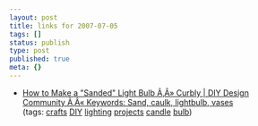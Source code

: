 ```yaml
---
layout: post
title: links for 2007-07-05
tags: []
status: publish
type: post
published: true
meta: {}
---
```

<ul class="delicious">
	<li>
		<div class="delicious-link"><a href="http://www.curbly.com/DIY-Maven/posts/735-How-to-Make-a-Sanded-Light-Bulb">How to Make a "Sanded" Light Bulb Ã‚Â» Curbly | DIY Design Community Ã‚Â« Keywords: Sand, caulk, lightbulb, vases</a></div>
		<div class="delicious-tags">(tags: <a href="http://del.icio.us/markmorga/crafts">crafts</a> <a href="http://del.icio.us/markmorga/DIY">DIY</a> <a href="http://del.icio.us/markmorga/lighting">lighting</a> <a href="http://del.icio.us/markmorga/projects">projects</a> <a href="http://del.icio.us/markmorga/candle">candle</a> <a href="http://del.icio.us/markmorga/bulb">bulb</a>)</div>
	</li>
</ul>
